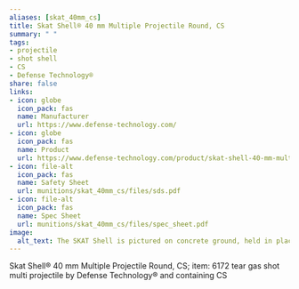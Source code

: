 ```yaml
--- 
aliases: [skat_40mm_cs] 
title: Skat Shell® 40 mm Multiple Projectile Round, CS 
summary: " " 
tags:  
- projectile 
- shot shell 
- CS 
- Defense Technology® 
share: false 
links:  
- icon: globe 
  icon_pack: fas 
  name: Manufacturer 
  url: https://www.defense-technology.com/ 
- icon: globe 
  icon_pack: fas 
  name: Product 
  url: https://www.defense-technology.com/product/skat-shell-40-mm-multiple-projectile-round-cs/ 
- icon: file-alt  
  icon_pack: fas 
  name: Safety Sheet 
  url: munitions/skat_40mm_cs/files/sds.pdf 
- icon: file-alt  
  icon_pack: fas 
  name: Spec Sheet 
  url: munitions/skat_40mm_cs/files/spec_sheet.pdf 
image: 
  alt_text: The SKAT Shell is pictured on concrete ground, held in place by a person's hand with gun metal grey nailpolish. The shell is a long cylindrical tube with a lip at the bottom, similar to a shotgun shell. It's made of what looks like stainless steel or aluminum. Silver in color. Faint scratch lines along the metal that are more known than felt. It looks to be about 5 inches long. Stamped on the shell in a thin paint designed for metal cans like soda pop and beer are the words; `Defence Technology, SKAT shell, CS, 40 millimeter multiple projectile.` SAFARILAND is written at the bottom with a part number and expiration date. 
---
```

Skat Shell® 40 mm Multiple Projectile Round, CS; item: 6172 tear gas shot multi projectile by Defense Technology® and containing CS
